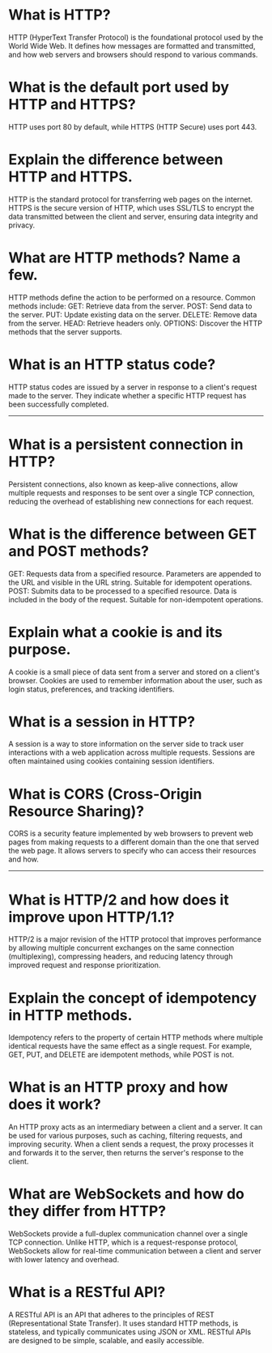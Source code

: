 # What is HTTP?
HTTP (HyperText Transfer Protocol) is the foundational protocol used by the World Wide Web. It defines how messages are formatted and transmitted, and how web servers and browsers should respond to various commands.
# What is the default port used by HTTP and HTTPS?
HTTP uses port 80 by default, while HTTPS (HTTP Secure) uses port 443.
# Explain the difference between HTTP and HTTPS.
HTTP is the standard protocol for transferring web pages on the internet. HTTPS is the secure version of HTTP, which uses SSL/TLS to encrypt the data transmitted between the client and server, ensuring data integrity and privacy.
# What are HTTP methods? Name a few.
HTTP methods define the action to be performed on a resource. Common methods include:
 GET: Retrieve data from the server.
 POST: Send data to the server.
 PUT: Update existing data on the server.
 DELETE: Remove data from the server.
 HEAD: Retrieve headers only.
 OPTIONS: Discover the HTTP methods that the server supports.
# What is an HTTP status code?
HTTP status codes are issued by a server in response to a client's request made to the server. They indicate whether a specific HTTP request has been successfully completed.

---
# What is a persistent connection in HTTP?
Persistent connections, also known as keep-alive connections, allow multiple requests and responses to be sent over a single TCP connection, reducing the overhead of establishing new connections for each request.
# What is the difference between GET and POST methods?
  GET: Requests data from a specified resource. Parameters are appended to the URL and visible in the URL string. Suitable for idempotent operations.
  POST: Submits data to be processed to a specified resource. Data is included in the body of the request. Suitable for non-idempotent operations.
# Explain what a cookie is and its purpose.
A cookie is a small piece of data sent from a server and stored on a client's browser. Cookies are used to remember information about the user, such as login status, preferences, and tracking identifiers.
# What is a session in HTTP?
A session is a way to store information on the server side to track user interactions with a web application across multiple requests. Sessions are often maintained using cookies containing session identifiers.
# What is CORS (Cross-Origin Resource Sharing)?
CORS is a security feature implemented by web browsers to prevent web pages from making requests to a different domain than the one that served the web page. It allows servers to specify who can access their resources and how.

---
# What is HTTP/2 and how does it improve upon HTTP/1.1?
HTTP/2 is a major revision of the HTTP protocol that improves performance by allowing multiple concurrent exchanges on the same connection (multiplexing), compressing headers, and reducing latency through improved request and response prioritization.
# Explain the concept of idempotency in HTTP methods.
Idempotency refers to the property of certain HTTP methods where multiple identical requests have the same effect as a single request. For example, GET, PUT, and DELETE are idempotent methods, while POST is not.
# What is an HTTP proxy and how does it work?
An HTTP proxy acts as an intermediary between a client and a server. It can be used for various purposes, such as caching, filtering requests, and improving security. When a client sends a request, the proxy processes it and forwards it to the server, then returns the server's response to the client.
# What are WebSockets and how do they differ from HTTP?
WebSockets provide a full-duplex communication channel over a single TCP connection. Unlike HTTP, which is a request-response protocol, WebSockets allow for real-time communication between a client and server with lower latency and overhead.
# What is a RESTful API?
A RESTful API is an API that adheres to the principles of REST (Representational State Transfer). It uses standard HTTP methods, is stateless, and typically communicates using JSON or XML. RESTful APIs are designed to be simple, scalable, and easily accessible.
